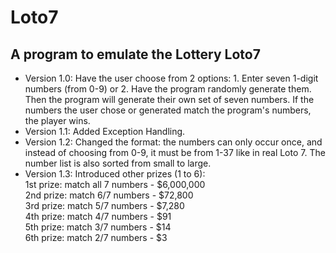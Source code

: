 # Loto7
## A program to emulate the Lottery Loto7

- Version 1.0:
Have the user choose from 2 options: 1. Enter seven 1-digit numbers (from 0-9) or 2. Have the program randomly generate them. Then the program will generate their own set of seven numbers. If the numbers the user chose or generated match the program's numbers, the player wins.
- Version 1.1:
Added Exception Handling.
- Version 1.2:
Changed the format: the numbers can only occur once, and instead of choosing from 0-9, it must be from 1-37 like in real Loto 7. The number list is also sorted from small to large.
- Version 1.3:
Introduced other prizes (1 to 6):  
1st prize: match all 7 numbers - $6,000,000  
2nd prize: match 6/7 numbers - $72,800  
3rd prize: match 5/7 numbers - $7,280  
4th prize: match 4/7 numbers - $91  
5th prize: match 3/7 numbers - $14  
6th prize: match 2/7 numbers - $3  
